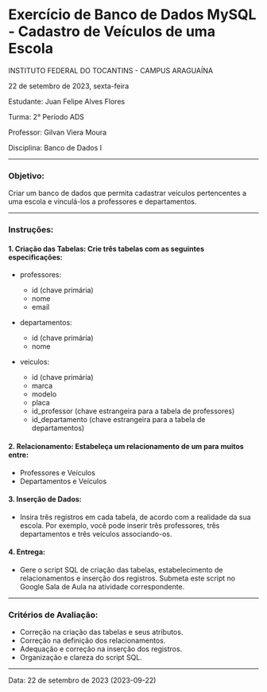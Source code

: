 # Exercício de Banco de Dados MySQL - Cadastro de Veículos de uma Escola

<p>INSTITUTO FEDERAL DO TOCANTINS - CAMPUS ARAGUAÍNA</p>
<p>22 de setembro de 2023, sexta-feira</p>
<p>Estudante: Juan Felipe Alves Flores</p>
<p>Turma: 2° Período ADS</p>
<p>Professor: Gilvan Viera Moura</p>
<p>Disciplina: Banco de Dados I</p>

<hr></hr>

### Objetivo:

<p>
Criar um banco de dados que permita cadastrar veículos pertencentes a uma escola e vinculá-los a professores e departamentos.
</p>

<hr></hr>

### Instruções:

<p>

#### 1. Criação das Tabelas: Crie três tabelas com as seguintes especificações:

</p>

- professores:
    - id (chave primária)
    - nome
    - email

- departamentos:
    - id (chave primária)
    - nome

- veiculos:
    - id (chave primária)
    - marca
    - modelo
    - placa
    - id_professor (chave estrangeira para a tabela de professores)
    - id_departamento (chave estrangeira para a tabela de departamentos)

<p>

#### 2. Relacionamento: Estabeleça um relacionamento de um para muitos entre:
- Professores e Veículos
- Departamentos e Veículos
</p>

<p>

#### 3. Inserção de Dados:  
- Insira três registros em cada tabela, de acordo com a realidade da sua escola. Por exemplo, você pode inserir três professores, três departamentos e três veículos associando-os.
</p>
<p>

#### 4. Entrega:  
- Gere o script SQL de criação das tabelas, estabelecimento de relacionamentos e inserção dos registros. Submeta este script no Google Sala de Aula na atividade correspondente.
</p>

<hr></hr>

### Critérios de Avaliação:

- Correção na criação das tabelas e seus atributos.
- Correção na definição dos relacionamentos.
- Adequação e correção na inserção dos registros.
- Organização e clareza do script SQL.

<hr></hr>

<p>Data: 22 de setembro de 2023 (2023-09-22)<p>
